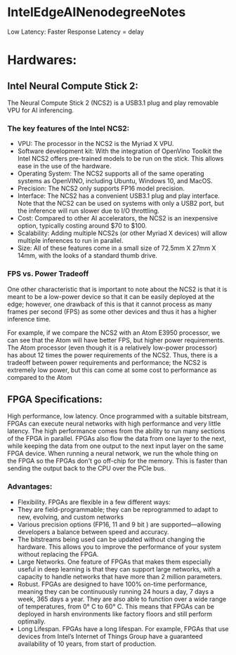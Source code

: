 # IntelEdgeAINenodegreeNotes

Low Latency: Faster Response
Latency = delay

# Hardwares:

## Intel Neural Compute Stick 2:
The Neural Compute Stick 2 (NCS2) is a USB3.1 plug and play removable VPU for AI inferencing.

### The key features of the Intel NCS2:

* VPU: The processor in the NCS2 is the Myriad X VPU.
* Software development kit: With the integration of OpenVino Toolkit the Intel NCS2 offers pre-trained models to be run on the stick. This allows ease in the use of the hardware.
* Operating System: The NCS2 supports all of the same operating systems as OpenVINO, including Ubuntu, Windows 10, and MacOS.
* Precision: The NCS2 only supports FP16 model precision.
* Interface: The NCS2 has a convenient USB3.1 plug and play interface. Note that the NCS2 can be used on systems with only a USB2 port, but the inference will run slower due to I/O throttling.
* Cost: Compared to other AI accelerators, the NCS2 is an inexpensive option, typically costing around $70 to $100.
* Scalability: Adding multiple NCS2s (or other Myriad X devices) will allow multiple inferences to run in parallel.
* Size: All of these features come in a small size of 72.5mm X 27mm X 14mm, with the looks of a standard thumb drive.

### FPS vs. Power Tradeoff
One other characteristic that is important to note about the NCS2 is that it is meant to be a low-power device so that it can be easily deployed at the edge; however, one drawback of this is that it cannot process as many frames per second (FPS) as some other devices and thus it has a higher inference time.

For example, if we compare the NCS2 with an Atom E3950 processor, we can see that the Atom will have better FPS, but higher power requirements. The Atom processor (even though it is a relatively low-power processor) has about 12 times the power requirements of the NCS2. Thus, there is a tradeoff between power requirements and performance; the NCS2 is extremely low power, but this can come at some cost to performance as compared to the Atom

## FPGA Specifications:

High performance, low latency. Once programmed with a suitable bitstream, FPGAs can execute neural networks with high performance and very little latency. The high performance comes from the ability to run many sections of the FPGA in parallel. FPGAs also flow the data from one layer to the next, while keeping the data from one output to the next input layer on the same FPGA device. When running a neural network, we run the whole thing on the FPGA so the FPGAs don't go off-chip for the memory. This is faster than sending the output back to the CPU over the PCIe bus.

### Advantages: 
* Flexibility. FPGAs are flexible in a few different ways:
* They are field-programmable; they can be reprogrammed to adapt to new, evolving, and custom networks
* Various precision options (FP16, 11 and 9 bit ) are supported—allowing developers a balance between speed and accuracy.
* The bitstreams being used can be updated without changing the hardware. This allows you to improve the performance of your system without replacing the FPGA.
* Large Networks. One feature of FPGAs that makes them especially useful in deep learning is that they can support large networks, with a capacity to handle networks that have more than 2 million parameters.
* Robust. FPGAs are designed to have 100% on-time performance, meaning they can be continuously running 24 hours a day, 7 days a week, 365 days a year. They are also able to function over a wide range of temperatures, from 0° C to 60° C. This means that FPGAs can be deployed in harsh environments like factory floors and still perform optimally.
* Long Lifespan. FPGAs have a long lifespan. For example, FPGAs that use devices from Intel’s Internet of Things Group have a guaranteed availability of 10 years, from start of production.
